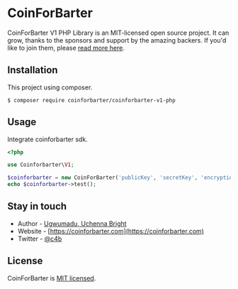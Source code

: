 # CoinForBarter
CoinForBarter V1 PHP Library is an MIT-licensed open source project. It can grow, thanks to the sponsors and support by the amazing backers. If you'd like to join them, please [read more here](https://documentation.coinforbarter.com/community).

## Installation
This project using composer.
```
$ composer require coinforbarter/coinforbarter-v1-php
```

## Usage
Integrate coinforbarter sdk.
```php
<?php

use Coinforbarter\V1;

$coinforbarter = new CoinForBarter('publicKey', 'secretKey', 'encryptionKey');
echo $coinforbarter->test();
```

## Stay in touch

- Author - [Ugwumadu, Uchenna Bright](https://www.linkedin.com/in/josebright)
- Website - [https://coinforbarter.com](https://coinforbarter.com)
- Twitter - [@c4b](https://twitter.com/c4b)

## License

CoinForBarter is [MIT licensed](LICENSE).